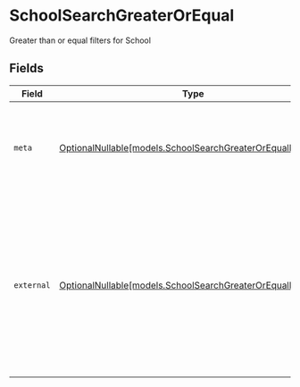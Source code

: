 # SchoolSearchGreaterOrEqual

Greater than or equal filters for School


## Fields

| Field                                                                                                                                                         | Type                                                                                                                                                          | Required                                                                                                                                                      | Description                                                                                                                                                   | Example                                                                                                                                                       |
| ------------------------------------------------------------------------------------------------------------------------------------------------------------- | ------------------------------------------------------------------------------------------------------------------------------------------------------------- | ------------------------------------------------------------------------------------------------------------------------------------------------------------- | ------------------------------------------------------------------------------------------------------------------------------------------------------------- | ------------------------------------------------------------------------------------------------------------------------------------------------------------- |
| `meta`                                                                                                                                                        | [OptionalNullable[models.SchoolSearchGreaterOrEqualMeta]](../models/schoolsearchgreaterorequalmeta.md)                                                        | :heavy_minus_sign:                                                                                                                                            | Metadata information for the School                                                                                                                           | {<br/>"createdAt": "2024-01-15T10:30:00Z",<br/>"updatedAt": "2024-01-15T10:30:00Z"<br/>}                                                                      |
| `external`                                                                                                                                                    | [OptionalNullable[models.SchoolSearchGreaterOrEqualExternal]](../models/schoolsearchgreaterorequalexternal.md)                                                | :heavy_minus_sign:                                                                                                                                            | External is a reusable object that can be used to store external information about the school from another system, used for third-party integration tracking. |                                                                                                                                                               |